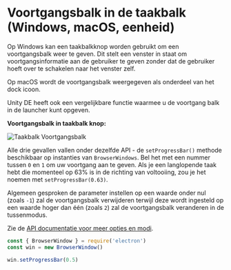 # Voortgangsbalk in de taakbalk (Windows, macOS, eenheid)

Op Windows kan een taakbalkknop worden gebruikt om een voortgangsbalk weer te geven. Dit stelt een venster in staat om voortgangsinformatie aan de gebruiker te geven zonder dat de gebruiker hoeft over te schakelen naar het venster zelf.

Op macOS wordt de voortgangsbalk weergegeven als onderdeel van het dock icoon.

Unity DE heeft ook een vergelijkbare functie waarmee u de voortgang balk in de launcher kunt opgeven.

__Voortgangsbalk in taakbalk knop:__

![Taakbalk Voortgangsbalk](https://cloud.githubusercontent.com/assets/639601/5081682/16691fda-6f0e-11e4-9676-49b6418f1264.png)

Alle drie gevallen vallen onder dezelfde API - de `setProgressBar()` methode beschikbaar op instanties van `BrowserWindows`. Bel het met een nummer tussen `0` en `1` om uw voortgang aan te geven. Als je een langlopende taak hebt die momenteel op 63% is in de richting van voltooiing, zou je het noemen met `setProgressBar(0.63)`.

Algemeen gesproken de parameter instellen op een waarde onder nul (zoals `-1`) zal de voortgangsbalk verwijderen terwijl deze wordt ingesteld op een waarde hoger dan één (zoals `2`) zal de voortgangsbalk veranderen in de tussenmodus.

Zie de [API documentatie voor meer opties en modi](../api/browser-window.md#winsetprogressbarprogress-options).

```javascript
const { BrowserWindow } = require('electron')
const win = new BrowserWindow()

win.setProgressBar(0.5)
```
